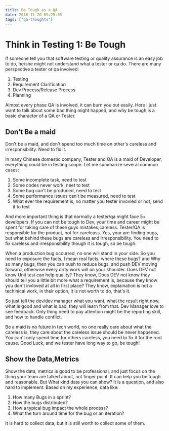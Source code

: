 ```yaml
---
title: Be Tough as a QA
date: 2018-11-20 09:25:03
tags: ["qa-thoughts"]
---
```


# Think in Testing 1: Be Tough

If someone tell you that software testing or quality assurance is an easy job to do, he/she might not understand what a tester or qa do.  There are many perspective a tester or qa involved:

1. Testing
2. Requirement Clarification
3. Dev Process/Release Process 
4. Planning
   
Almost every phase QA is involved, it can burn you out easily. Here I just want to talk about some bad thing might happed, and why be tough is a basic charactor of a QA or Tester.

## Don't Be a maid

Don't be a maid, and don't spend too much time on other's careless and irresponsibility. 
Need to fix it.

In many Chinese domestic company, Tester and QA is a maid of Developer, everything could be in testing scope. Let me summarize several common cases:

1. Some incomplete task, need to test
2. Some codes never work, neet to test
3. Some bug can't be produced, need to test
4. Some performance issues can't be measured, need to test
5. What ever the requirement is, no matter you tester invovled or not, send it to test

And more important thing is that normally a tester/qa might face 5+ developers. If you can not be tough to Dev, your time and career might be spent for taking care of these guys mistakes,careless. Tester/QA is responsible for the product, not for careleass. 
Yes, your are finding bugs, but what behind these bugs are careless and irresponsibility. You need to fix careless and irresponsibility though it is tough, so be tough.

When a production bug occurred, no one will stand in your side. 
So you need to exposure the facts, I mean real facts, where these bugs? and Why so many bugs, then you can push to reduce bugs, and push DEV moving forward, otherwise every dirty work will on your shoulder. Does DEV not know Unit test can help quality? They know,  Does DEV not know they should tell you a little bit more what a requirement is, because they know you don't invloved at all in first place? They know, explaination is not a techinical work, in their option, it is not worth to do, that's it.

So just tell the dev/dev manager what you want, what the result right now, what is good and what is bad, they will learn from that. Dev Manager love to see feedback. Only thing 
need to pay attention might be the reporting skill, and how to handle conflict.

Be a maid is no future in tech world, no one really care about what the careless is, they care about the careless issue should be never happened. You can't only spend time for others careless, you need to fix it for the root cause.
Good Luck, and we tester have long way to go, be tough!

## Show the Data,Metrics

Show the data, metrics is good to be professional, and just focus on the thing your team are talked about, not finger point. It can help you be tough and reasonable.
But What kind data you can show? It is a question, and also hard to implement. Based on my experience, data like:

1. How many Bugs in a sprint?
2. How the bugs distributed?
3. How a typical bug impact the whole process?
4. What the turn around time for the bug or an iteration?

It is hard to collect data, but it is still worth to collect some of them.
